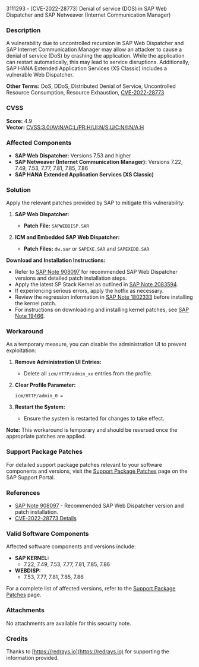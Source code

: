3111293 - [CVE-2022-28773] Denial of service (DOS) in SAP Web Dispatcher and SAP Netweaver (Internet Communication Manager)

### Description

A vulnerability due to uncontrolled recursion in SAP Web Dispatcher and SAP Internet Communication Manager may allow an attacker to cause a denial of service (DoS) by crashing the application. While the application can restart automatically, this may lead to service disruptions. Additionally, SAP HANA Extended Application Services (XS Classic) includes a vulnerable Web Dispatcher.

**Other Terms:** DoS, DDoS, Distributed Denial of Service, Uncontrolled Resource Consumption, Resource Exhaustion, [CVE-2022-28773](https://cve.mitre.org/cgi-bin/cvename.cgi?name=CVE-2022-28773)

### CVSS

**Score:** 4.9  
**Vector:** [CVSS:3.0/AV:N/AC:L/PR:H/UI:N/S:U/C:N/I:N/A:H](https://www.first.org/cvss/calculator/3.0#CVSS:3.0/AV:N/AC:L/PR:H/UI:N/S:U/C:N/I:N/A:H)

### Affected Components

- **SAP Web Dispatcher:** Versions 7.53 and higher
- **SAP Netweaver (Internet Communication Manager):** Versions 7.22, 7.49, 7.53, 7.77, 7.81, 7.85, 7.86
- **SAP HANA Extended Application Services (XS Classic)**

### Solution

Apply the relevant patches provided by SAP to mitigate this vulnerability:

1. **SAP Web Dispatcher:**
   - **Patch File:** `SAPWEBDISP.SAR`
   
2. **ICM and Embedded SAP Web Dispatcher:**
   - **Patch Files:** `dw.sar` or `SAPEXE.SAR` and `SAPEXEDB.SAR`
   
**Download and Installation Instructions:**
- Refer to [SAP Note 908097](https://me.sap.com/notes/908097) for recommended SAP Web Dispatcher versions and detailed patch installation steps.
- Apply the latest SP Stack Kernel as outlined in [SAP Note 2083594](https://me.sap.com/notes/2083594).
- If experiencing serious errors, apply the hotfix as necessary.
- Review the regression information in [SAP Note 1802333](https://me.sap.com/notes/1802333) before installing the kernel patch.
- For instructions on downloading and installing kernel patches, see [SAP Note 19466](https://me.sap.com/notes/19466).

### Workaround

As a temporary measure, you can disable the administration UI to prevent exploitation:

1. **Remove Administration UI Entries:**
   - Delete all `icm/HTTP/admin_xx` entries from the profile.
   
2. **Clear Profile Parameter:**
   ```
   icm/HTTP/admin_0 =
   ```
   
3. **Restart the System:**
   - Ensure the system is restarted for changes to take effect.

**Note:** This workaround is temporary and should be reversed once the appropriate patches are applied.

### Support Package Patches

For detailed support package patches relevant to your software components and versions, visit the [Support Package Patches](https://me.sap.com/softwarecenter/template/products/_APP=00200682500000001943&_EVENT=DISPHIER&HEADER=Y&FUNCTIONBAR=N&EVENT=TREE&NE=NAVIGATE&V=MAINT) page on the SAP Support Portal.

### References

- [SAP Note 908097](https://me.sap.com/notes/908097) - Recommended SAP Web Dispatcher version and patch installation.
- [CVE-2022-28773 Details](https://cve.mitre.org/cgi-bin/cvename.cgi?name=CVE-2022-28773)

### Valid Software Components

Affected software components and versions include:

- **SAP KERNEL:**
  - 7.22, 7.49, 7.53, 7.77, 7.81, 7.85, 7.86
- **WEBDISP:**
  - 7.53, 7.77, 7.81, 7.85, 7.86

For a complete list of affected versions, refer to the [Support Package Patches](https://me.sap.com/softwarecenter/template/products/_APP=00200682500000001943&_EVENT=DISPHIER&HEADER=Y&FUNCTIONBAR=N&EVENT=TREE&NE=NAVIGATE&V=MAINT) page.

### Attachments

No attachments are available for this security note.

### Credits

Thanks to [https://redrays.io](https://redrays.io) for supporting the information provided.